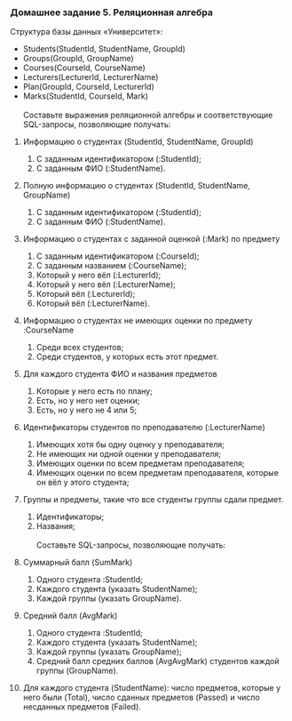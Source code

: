 ### Домашнее задание 5. Реляционная алгебра

Структура базы данных «Университет»:

* Students(StudentId, StudentName, GroupId)
* Groups(GroupId, GroupName)
* Courses(CourseId, CourseName)
* Lecturers(LecturerId, LecturerName)
* Plan(GroupId, CourseId, LecturerId)
* Marks(StudentId, CourseId, Mark)
  <br><br>
  Составьте выражения реляционной алгебры и соответствующие SQL-запросы, позволяющие получать:

1. Информацию о студентах (StudentId, StudentName, GroupId)
    1. С заданным идентификатором (:StudentId);
    2. С заданным ФИО (:StudentName).
2. Полную информацию о студентах (StudentId, StudentName, GroupName)
    1. С заданным идентификатором (:StudentId);
    2. С заданным ФИО (:StudentName).
3. Информацию о студентах с заданной оценкой (:Mark) по предмету
    1. С заданным идентификатором (:CourseId);
    2. С заданным названием (:CourseName);
    3. Который у него вёл (:LecturerId);
    4. Который у него вёл (:LecturerName);
    5. Который вёл (:LecturerId);
    6. Который вёл (:LecturerName).
4. Информацию о студентах не имеющих оценки по предмету :CourseName
    1. Среди всех студентов;
    2. Среди студентов, у которых есть этот предмет.
5. Для каждого студента ФИО и названия предметов
    1. Которые у него есть по плану;
    2. Есть, но у него нет оценки;
    3. Есть, но у него не 4 или 5;
6. Идентификаторы студентов по преподавателю (:LecturerName)
    1. Имеющих хотя бы одну оценку у преподавателя;
    2. Не имеющих ни одной оценки у преподавателя;
    3. Имеющих оценки по всем предметам преподавателя;
    4. Имеющих оценки по всем предметам преподавателя, которые он вёл у этого студента;
7. Группы и предметы, такие что все студенты группы сдали предмет.
    1. Идентификаторы;
    2. Названия;
<br><br>
Составьте SQL-запросы, позволяющие получать:

8. Суммарный балл (SumMark)
    1. Одного студента :StudentId;
    2. Каждого студента (указать StudentName);
    3. Каждой группы (указать GroupName).
9. Средний балл (AvgMark)
    1. Одного студента :StudentId;
    2. Каждого студента (указать StudentName);
    3. Каждой группы (указать GroupName);
    4. Средний балл средних баллов (AvgAvgMark) студентов каждой группы (GroupName).
10. Для каждого студента (StudentName): число предметов, которые у него были (Total), число сданных предметов (Passed) и
    число несданных предметов (Failed).